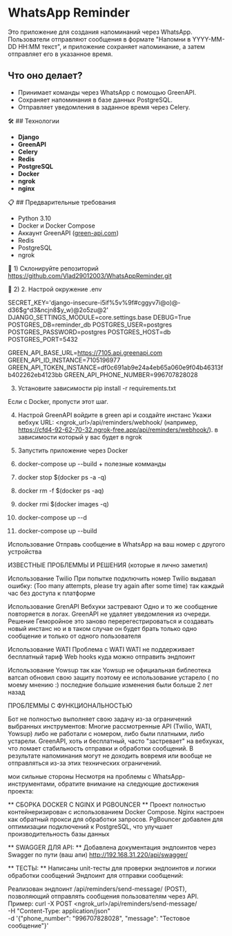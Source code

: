 # WhatsApp Reminder

Это приложение для создания напоминаний через WhatsApp. Пользователи отправляют сообщения в формате "Напомни в YYYY-MM-DD HH:MM текст", и приложение сохраняет напоминание, а затем отправляет его в указанное время.

## Что оно делает?
- Принимает команды через WhatsApp с помощью GreenAPI.
- Сохраняет напоминания в базе данных PostgreSQL.
- Отправляет уведомления в заданное время через Celery.

🛠 ## Технологии

- **Django**
- **GreenAPI**
- **Celery**
- **Redis**
- **PostgreSQL**
- **Docker**
- **ngrok**
- **nginx**

📋 ## Предварительные требования

- Python 3.10
- Docker и Docker Compose
- Аккаунт GreenAPI ([green-api.com](https://green-api.com/))
- Redis
- PostgreSQL
- ngrok

🔧 1) Склонируйте репозиторий https://github.com/Vlad29012003/WhatsAppReminder.git

🔧 2) 2. Настрой окружение .env
  
SECRET_KEY='django-insecure-i5if%5v%9f#cggyv7i@o)@-d36$g^d3&ncjn8$y_w)@2o5zu@2'
DJANGO_SETTINGS_MODULE=core.settings.base
DEBUG=True
POSTGRES_DB=reminder_db
POSTGRES_USER=postgres
POSTGRES_PASSWORD=postgres
POSTGRES_HOST=db
POSTGRES_PORT=5432

GREEN_API_BASE_URL=https://7105.api.greenapi.com
GREEN_API_ID_INSTANCE=7105196977
GREEN_API_TOKEN_INSTANCE=df0c691ab9e24a4eb65a060e9f04b46313fb402262eb4123bb
GREEN_API_PHONE_NUMBER=996707828028


3. Установите  зависимости
pip install -r requirements.txt

Если с Docker, пропусти этот шаг.

4) Настрой GreenAPI
войдите в green api и создайте инстанс
Укажи вебхук URL: <ngrok_url>/api/reminders/webhook/ (например, https://cfd4-92-62-70-32.ngrok-free.app/api/reminders/webhook/). в зависимости который у вас будет в ngrok

5) Запустить приложение через Docker
6) docker-compose up --build + полезные комманды
7) docker stop $(docker ps -a -q)
8) docker rm -f $(docker ps -aq)
9) docker rmi $(docker images -q)
10) docker-compose up --d
11) docker-compose up --build



Использование
Отправь сообщение в WhatsApp на ваш номер с другого устройства 

ИЗВЕСТНЫЕ ПРОБЛЕММЫ И РЕШЕНИЯ (которые я лично заметил)

Использование Twilio 
При попытке подключить номер Twilio выдавал ошибку:
(Too many attempts, please try again after some time) так каждый час без доступа к платформе 

Использование GrenAPI
Вебхуки застревают
Одно и то же сообщение повторяется в логах.
GreenAPI не удаляет уведомления из очереди.
Решение Геморойное это заново перерегестрироваться и создавать новый инстанс но и в таком случае он будет брать только одно сообщение и только от одного пользователя 

 
Использование WATI 
Проблема с WATI
WATI не поддерживает бесплатный тариф Web hooks  куда можно отправить эндпоинт


Использование Yowsup
так как Yowsup не официальная библеотека ватсап обновил свою защиту поэтому ее использование устарело ( по моему мнению :)
последние большие изменения были больше 2 лет назад



ПРОБЛЕММЫ С ФУНКЦИОНАЛЬНОСТЬЮ 

Бот не полностью выполняет свою задачу из-за ограничений выбранных инструментов:
Многие рассмотренные API (Twilio, WATI, Yowsup) либо не работали с номером, либо были платными, либо устарели.
GreenAPI, хоть и бесплатный, часто "застревает" на вебхуках, что ломает стабильность отправки и обработки сообщений.
В результате напоминания могут не доходить вовремя или вообще не отправляться из-за этих технических ограничений.




мои сильные стороны
Несмотря на проблемы с WhatsApp-инструментами, обратите внимание на следующие достижения проекта:

** СБОРКА DOCKER C NGINX И PGBOUNCER **
Проект полностью контейнеризирован с использованием Docker Compose.
Nginx настроен как обратный прокси для обработки запросов.
PgBouncer добавлен для оптимизации подключений к PostgreSQL, что улучшает производительность базы данных



** SWAGGER ДЛЯ API: **
Добавлена документация эндпоинтов через Swagger по пути 
(ваш апи)
http://192.168.31.220/api/swagger/



** ТЕСТЫ: **
Написаны unit-тесты для проверки эндпоинтов и логики обработки сообщений 
Эндпоинт для отправки сообщений:


Реализован эндпоинт /api/reminders/send-message/ (POST), позволяющий отправлять сообщения пользователям через API. Пример:
curl -X POST <ngrok_url>/api/reminders/send-message/ \
  -H "Content-Type: application/json" \
  -d '{"phone_number": "996707828028", "message": "Тестовое сообщение"}'

